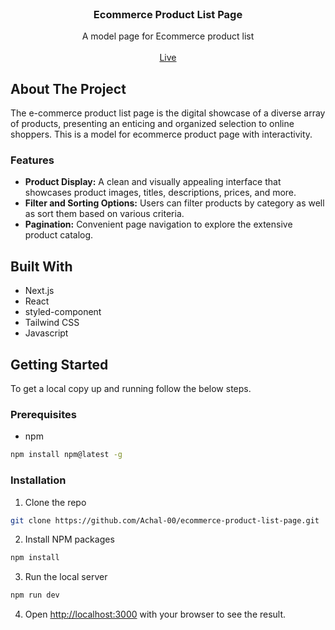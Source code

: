 <br/>
<p align="center">
  <h3 align="center">Ecommerce Product List Page</h3>

  <p align="center">
    A model page for Ecommerce product list
    <br/>
    <br/>
    <a href="https://achal-00.github.io/ecommerce-product-list-page ">Live</a>
   </p>
</p>

## About The Project

The e-commerce product list page is the digital showcase of a diverse array of products, presenting an enticing and organized selection to online shoppers. This is a model for ecommerce product page with interactivity.

### Features

- **Product Display:** A clean and visually appealing interface that showcases product images, titles, descriptions, prices, and more.
- **Filter and Sorting Options:** Users can filter products by category as well as sort them based on various criteria.
- **Pagination:** Convenient page navigation to explore the extensive product catalog.

## Built With

- Next.js
- React
- styled-component
- Tailwind CSS
- Javascript

## Getting Started

To get a local copy up and running follow the below steps.

### Prerequisites

- npm

```sh
npm install npm@latest -g
```

### Installation

1. Clone the repo

```sh
git clone https://github.com/Achal-00/ecommerce-product-list-page.git
```

2. Install NPM packages

```bash
npm install
```

3. Run the local server

```bash
npm run dev
```

4. Open [http://localhost:3000](http://localhost:3000) with your browser to see the result.

